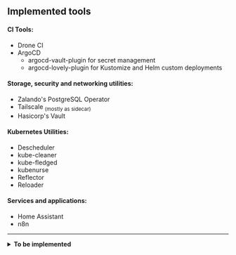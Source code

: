 ## Implemented tools

#### CI Tools:
- Drone CI
- ArgoCD
  - argocd-vault-plugin for secret management
  - argocd-lovely-plugin for Kustomize and Helm custom deployments

#### Storage, security and networking utilities:

- Zalando's PostgreSQL Operator
- Tailscale <sub>(mostly as sidecar)</sub>
- Hasicorp's Vault

#### Kubernetes Utilities:

- Descheduler
- kube-cleaner
- kube-fledged
- kubenurse
- Reflector
- Reloader

#### Services and applications:

- Home Assistant
- n8n

---

<details>

<summary> <b>To be implemented</b> </summary>

#### Storage, security and networking utilities:

- Unifi controller
- Unifi Poller
- Adguard DNS

#### Monitoring and k8s utilities:

- Prometheus/Grafana metrics
- changedetection.io
- Chaos Mesh for Chaos engineering
- Uptime Kuma
- Healthchecks

#### Services and applications:

- Matrix
  - Matrix bridges and double-puppets
- Jellyfin
  - Prowlarr
  - Bazarr
  - Radarr
  - Sonarr
- qBittorrent
- Maloja
- Domainmod
- Monica
- Mango
- Wakapi
- Wallabag
- RSS Feeds (multiple)
- Wyze bridge
- Frigate for Home Assistant
- Flame dashboard

</details>